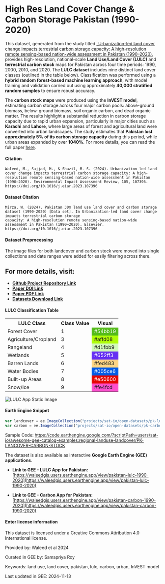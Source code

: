 # High Res Land Cover Change & Carbon Storage Pakistan (1990-2020)

This dataset, generated from the study titled _[Urbanization-led land cover change impacts terrestrial carbon storage capacity: A high-resolution remote sensing-based nation-wide assessment in Pakistan (1990–2020)](https://doi.org/10.1016/j.eiar.2023.107396), provides high-resolution, national-scale **Land Use/Land Cover (LULC)** and **terrestrial carbon stock** maps for Pakistan across four time periods: 1990, 2000, 2010, and 2020. The **LULC dataset** includes nine distinct land cover classes (outlined in the table below). Classification was performed using a **hybrid random forest-based machine learning approach**, with model training and validation carried out using approximately **40,000 stratified random samples** to ensure robust accuracy.

The **carbon stock maps** were produced using the **InVEST model**, estimating carbon storage across four major carbon pools: above-ground biomass, below-ground biomass, soil organic carbon, and dead organic matter. The results highlight a substantial reduction in carbon storage capacity due to rapid urban expansion, particularly in major cities such as **Karachi** and **Lahore**, where large areas of forest and agricultural land were converted into urban landscapes. The study estimates that **Pakistan lost approximately 5% of its carbon storage capacity** during this period, while urban areas expanded by over **1040%**. For more details, you can read the full paper [here](https://doi.org/10.1016/j.eiar.2023.107396).

#### Citation

```
Waleed, M., Sajjad, M., & Shazil, M. S. (2024). Urbanization-led land cover change impacts terrestrial carbon storage capacity: A high-resolution remote sensing-based nation-wide assessment in Pakistan (1990–2020). Environmental Impact Assessment Review, 105, 107396. https://doi.org/10.1016/j.eiar.2023.107396
```

####  Dataset Citation

```
Mirza, W. (2024). Pakistan 30m land use land cover and carbon storage dataset (1990-2020) [Data set]. In Urbanization-led land cover change impacts terrestrial carbon storage
capacity: A high-resolution remote sensing-based nation-wide assessment in Pakistan (1990–2020). Elsevier. https://doi.org/10.1016/j.eiar.2023.107396
```

#### Dataset Preprocessing
The image files for both landcover and carbon stock were moved into single collections and date ranges were added for easily filtering across there.

## For more details, visit:

- [**Github Project Repository Link**](https://github.com/waleedgeo/lulc_pk)
- [**Paper DOI Link**](https://doi.org/10.1016/j.eiar.2023.107396)
- [**Paper PDF Link**](https://waleedgeo.com/papers/waleed2024_paklulc.pdf)
- [**Datasets Download Link**](https://zenodo.org/records/13982339)

#### LULC Classification Table

<center>

<table style="margin-left: auto; margin-right: auto; border-collapse: collapse;">
  <tr>
    <th>LULC Class</th>
    <th>Class Value</th>
    <th>Visual</th>
  </tr>
  <tr>
    <td>Forest Cover</td>
    <td>1</td>
    <td style="background-color:#54bb19; color:white;">#54bb19</td>
  </tr>
  <tr>
    <td>Agriculture/Cropland</td>
    <td>3</td>
    <td style="background-color:#affd08;">#affd08</td>
  </tr>
  <tr>
    <td>Rangeland</td>
    <td>4</td>
    <td style="background-color:#d1fbb9;">#d1fbb9</td>
  </tr>
  <tr>
    <td>Wetlands</td>
    <td>5</td>
    <td style="background-color:#652ff3; color:white;">#652ff3</td>
  </tr>
  <tr>
    <td>Barren Lands</td>
    <td>6</td>
    <td style="background-color:#fed483;">#fed483</td>
  </tr>
  <tr>
    <td>Water Bodies</td>
    <td>7</td>
    <td style="background-color:#005ce6; color:white;">#005ce6</td>
  </tr>
  <tr>
    <td>Built-up Areas</td>
    <td>8</td>
    <td style="background-color:#e50600; color:white;">#e50600</td>
  </tr>
  <tr>
    <td>Snow/Ice</td>
    <td>9</td>
    <td style="background-color:#fe4fcd;">#fe4fcd</td>
  </tr>
</table>

</center>

![LULC App Static Image](https://imgur.com/azb1v8H.gif)

#### Earth Engine Snippet

```js
var landcover = ee.ImageCollection("projects/sat-io/open-datasets/pk-lulc");
var carbon = ee.ImageCollection("projects/sat-io/open-datasets/pk-carbon-stock");
```

Sample Code: https://code.earthengine.google.com/?scriptPath=users/sat-io/awesome-gee-catalog-examples:regional-landuse-landcover/PK-LANCOVER-CARBON-STOCK


The dataset is also available as interactive **Google Earth Engine (GEE) applications**.

* **Link to GEE - LULC App for Pakistan:** [https://waleedgis.users.earthengine.app/view/pakistan-lulc-1990-2020](https://waleedgis.users.earthengine.app/view/pakistan-lulc-1990-2020)

* **Link to GEE - Carbon App for Pakistan:** [https://waleedgis.users.earthengine.app/view/pakistan-carbon-1990-2020](https://waleedgis.users.earthengine.app/view/pakistan-carbon-1990-2020)

#### Enter license information

This dataset is licensed under a Creative Commons Attribution 4.0 International license.

Provided by: Waleed et al 2024

Curated in GEE by: Samapriya Roy

Keywords: land use, land cover, pakistan, lulc, carbon, urban, InVEST model

Last updated in GEE: 2024-11-13
